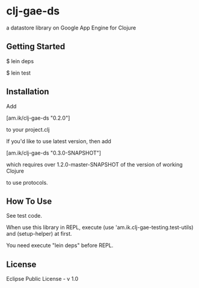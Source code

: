 # clj-gae-ds #

a datastore library on Google App Engine for Clojure

## Getting Started ##

$ lein deps

$ lein test

## Installation ##

Add

[am.ik/clj-gae-ds "0.2.0"]

to your project.clj

If you'd like to use latest version, then add

[am.ik/clj-gae-ds "0.3.0-SNAPSHOT"]

which requires over 1.2.0-master-SNAPSHOT of the version of working Clojure

to use protocols.


## How To Use ##

See test code.

When use this library in REPL, execute (use 'am.ik.clj-gae-testing.test-utils) and (setup-helper) at first.

You need execute "lein deps" before REPL.

## License ##

Eclipse Public License - v 1.0
